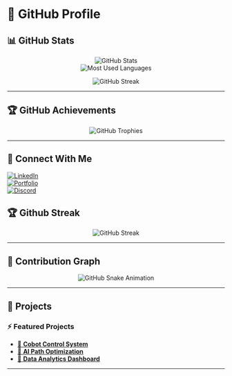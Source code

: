 # 🔵 GitHub Profile  

## 📊 GitHub Stats  
<p align="center">
  <img src="https://github-readme-stats.vercel.app/api?username=KevinS4160&show_icons=true&theme=tokyonight&hide_border=true" alt="GitHub Stats" />
  <br>
  <img src="https://github-readme-stats.vercel.app/api/top-langs/?username=KevinS4160&layout=compact&theme=tokyonight&hide_border=true" alt="Most Used Languages" />
</p>

<p align="center">
  <img src="https://github-readme-streak-stats.herokuapp.com/?user=KevinS4160&theme=dark&hide_border=true&stroke=ffffff&ring=ffcc00&fire=ffcc00&currStreakLabel=ffcc00&card_width=600" alt="GitHub Streak" />
</p>

---

## 🏆 GitHub Achievements  
<p align="center">
  <img src="https://github-profile-trophy.vercel.app/?username=KevinS4160&theme=blueberry&margin-w=15&no-bg=true&no-frame=true" alt="GitHub Trophies" />
</p>

---

## 🔗 Connect With Me  
[![LinkedIn](https://img.shields.io/badge/LinkedIn-0d1117?style=for-the-badge&logo=linkedin&logoColor=blue)](https://linkedin.com/in/yourprofile)  
[![Portfolio](https://img.shields.io/badge/Portfolio-0d1117?style=for-the-badge&logo=vercel&logoColor=blue)](https://yourwebsite.com)  
[![Discord](https://img.shields.io/badge/Discord-0d1117?style=for-the-badge&logo=discord&logoColor=blue)](https://discord.gg/yourserver)  



## 🏆 Github Streak
<p align="center">
  <img src="https://github-readme-streak-stats.herokuapp.com/?user=KevinS4160&theme=dark&hide_border=true&stroke=ffffff&ring=ffcc00&fire=ffcc00&currStreakLabel=ffcc00&card_width=600" alt="GitHub Streak" />
</p>

---

## 🐍 Contribution Graph  
<p align="center">
  <img src="https://raw.githubusercontent.com/KevinS4160/KevinS4160/output/dist/github-contribution-grid-snake-dark.svg" alt="GitHub Snake Animation" />
</p>

---

## 🚀 Projects  
### ⚡ Featured Projects  
- [📌 **Cobot Control System**](https://github.com/KevinS4160/cobot-control)  
- [📌 **AI Path Optimization**](https://github.com/KevinS4160/path-optimization)  
- [📌 **Data Analytics Dashboard**](https://github.com/KevinS4160/data-dashboard)  

---

